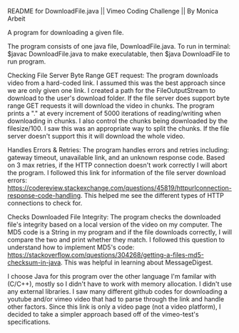 README for DownloadFile.java || Vimeo Coding Challenge || By Monica Arbeit

A program for downloading a given file.

The program consists of one java file, DownloadFile.java. To run in terminal: $javac DownloadFile.java to make execulatable, then $java DownloadFile to run program.

Checking File Server Byte Range GET request:
The program downloads video from a hard-coded link. I assumed this was the best approach since we are only given one link. I created a path for the FileOutputStream to download to the user's download folder. If the file server does support byte range GET requests it will download the video in chunks. The program prints a "." at every increment of 5000 iterations of reading/writing when downloading in chunks. I also control the chunks being downloaded by the filesize/100. I saw this was an appropriate way to split the chunks. If the file server doesn't support this it will download the whole video.

Handles Errors & Retries:
The program handles errors and retries including: gateway timeout, unavailable link, and an unknown response code. Based on 3 max retries, if the HTTP connection doesn't work correctly I will abort the program.
I followed this link for information of the file server download errors: https://codereview.stackexchange.com/questions/45819/httpurlconnection-response-code-handling. This helped me see the different types of HTTP connections to check for.

Checks Downloaded File Integrity:
The program checks the downloaded file's integrity based on a local version of the video on my computer. The MD5 code is a String in my program and if the file downloads correctly, I will compare the two and print whether they match.
I followed this question to understand how to implement MD5's code: https://stackoverflow.com/questions/304268/getting-a-files-md5-checksum-in-java. This was helpful in learning about MessageDigest.

I choose Java for this program over the other language I'm familar with (C/C++), mostly so I didn't have to work with memory allocation. I didn't use any external libraries. I saw many different github codes for downloading a youtube and/or vimeo video that had to parse through the link and handle other factors. Since this link is only a video page (not a video platform), I decided to take a simpler approach based off of the vimeo-test's specifications.
